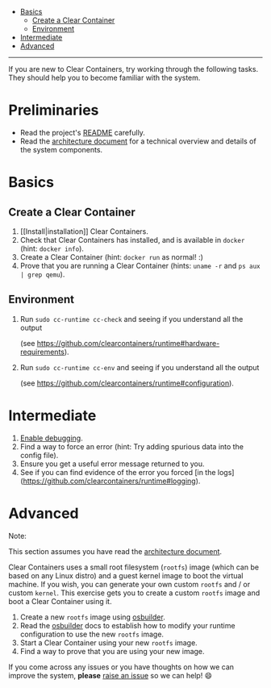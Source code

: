 * [Basics](#basics)
  * [Create a Clear Container](#create-a-clear-container)
  * [Environment](#environment)
* [Intermediate](#intermediate)
* [Advanced](#advanced)
___

If you are new to Clear Containers, try working through the following tasks. They should help you to become familiar with the system.

# Preliminaries

- Read the project's [README](https://github.com/clearcontainers/runtime/blob/master/README.md) carefully.
- Read the [architecture document](https://github.com/clearcontainers/runtime/blob/master/docs/architecture/architecture.md) for a technical overview and details of the system components.

# Basics

## Create a Clear Container

1. [[Install|installation]] Clear Containers.
1. Check that Clear Containers has installed, and is available in `docker` (hint: `docker info`).
1. Create a Clear Container (hint: `docker run` as normal! :)
1. Prove that you are running a Clear Container (hints: `uname -r` and `ps aux | grep qemu`).

## Environment

1. Run `sudo cc-runtime cc-check` and seeing if you understand all the output

   (see https://github.com/clearcontainers/runtime#hardware-requirements).

1. Run `sudo cc-runtime cc-env` and seeing if you understand all the output

   (see https://github.com/clearcontainers/runtime#configuration).

# Intermediate

1. [Enable debugging](https://github.com/clearcontainers/runtime#debugging).
1. Find a way to force an error
   (hint: Try adding spurious data into the config file).
1. Ensure you get a useful error message returned to you.
1. See if you can find evidence of the error you forced [in the logs]
   (https://github.com/clearcontainers/runtime#logging).

# Advanced

Note:

This section assumes you have read the [architecture document](https://github.com/clearcontainers/runtime/blob/master/docs/architecture/architecture.md).

Clear Containers uses a small root filesystem (`rootfs`) image (which can be based on any Linux distro) and a guest kernel image to boot the virtual machine. If you wish, you can generate your own custom `rootfs` and / or custom `kernel`. This exercise gets you to create a custom `rootfs` image and boot a Clear Container using it.

1. Create a new `rootfs` image using [osbuilder](https://github.com/clearcontainers/osbuilder).
1. Read the [osbuilder](https://github.com/clearcontainers/osbuilder) docs to establish how to modify your runtime configuration to use the new `rootfs` image.
1. Start a Clear Container using your new `rootfs` image.
1. Find a way to prove that you are using your new image.

If you come across any issues or you have thoughts on how we can improve the system, **please** [raise an issue](https://github.com/clearcontainers/runtime/issues/new) so we can help! :smile: